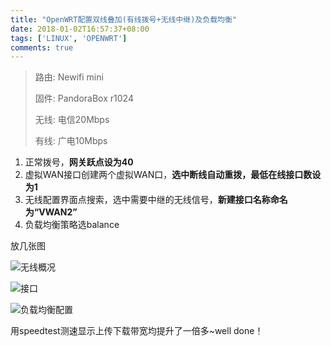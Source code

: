 ```yaml
---
title: "OpenWRT配置双线叠加(有线拨号+无线中继)及负载均衡"
date: 2018-01-02T16:57:37+08:00
tags: ['LINUX', 'OPENWRT']
comments: true
---
```


> 路由: Newifi mini
>
> 固件: PandoraBox r1024
>
> 无线: 电信20Mbps
>
> 有线: 广电10Mbps

1. 正常拨号，**网关跃点设为40**
2. 虚拟WAN接口创建两个虚拟WAN口，**选中断线自动重拨，最低在线接口数设为1**
3. 无线配置界面点搜索，选中需要中继的无线信号，**新建接口名称命名为“VWAN2”**
4. 负载均衡策略选balance

放几张图

![无线概况](http://p2.cdn.img9.top/ipfs/QmZVHaLUjNAkhXRAXfe4GQWzu3yBj9ePryk4AipqjboimU?2.png)

![接口](http://p3.cdn.img9.top/ipfs/QmZ4rJrfHmHuMRK8g76gVhbfLJpGWPCdebwrTa9wy11CLQ?3.png)

![负载均衡配置](http://p0.cdn.img9.top/ipfs/QmcZEqU4wtMNz6e7KRfANvrovDjLksHJ6yRcFUyMBuMkZS?0.png)

用speedtest测速显示上传下载带宽均提升了一倍多~well done！
